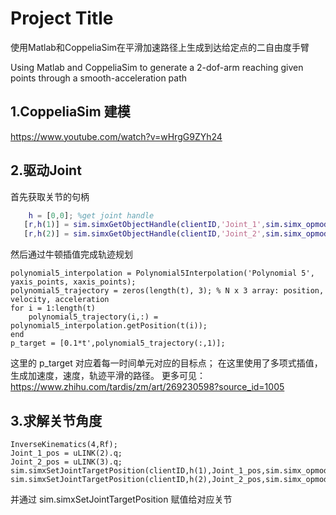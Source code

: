 # Project Title

使用Matlab和CoppeliaSim在平滑加速路径上生成到达给定点的二自由度手臂

Using Matlab and CoppeliaSim to generate a 2-dof-arm reaching given points through a smooth-acceleration path


## 1.CoppeliaSim 建模
https://www.youtube.com/watch?v=wHrgG9ZYh24


## 2.驱动Joint
首先获取关节的句柄
```Matlab
    h = [0,0]; %get joint handle
   [r,h(1)] = sim.simxGetObjectHandle(clientID,'Joint_1',sim.simx_opmode_blocking);
   [r,h(2)] = sim.simxGetObjectHandle(clientID,'Joint_2',sim.simx_opmode_blocking);
```
然后通过牛顿插值完成轨迹规划
```
polynomial5_interpolation = Polynomial5Interpolation('Polynomial 5', yaxis_points, xaxis_points);
polynomial5_trajectory = zeros(length(t), 3); % N x 3 array: position, velocity, acceleration
for i = 1:length(t)
    polynomial5_trajectory(i,:) = polynomial5_interpolation.getPosition(t(i));
end
p_target = [0.1*t',polynomial5_trajectory(:,1)];
```
这里的 p_target 对应着每一时间单元对应的目标点；
在这里使用了多项式插值，生成加速度，速度，轨迹平滑的路径。
更多可见：
https://www.zhihu.com/tardis/zm/art/269230598?source_id=1005

## 3.求解关节角度
```
InverseKinematics(4,Rf);
Joint_1_pos = uLINK(2).q;
Joint_2_pos = uLINK(3).q;
sim.simxSetJointTargetPosition(clientID,h(1),Joint_1_pos,sim.simx_opmode_blocking);
sim.simxSetJointTargetPosition(clientID,h(2),Joint_2_pos,sim.simx_opmode_blocking);
```
并通过 sim.simxSetJointTargetPosition 赋值给对应关节
